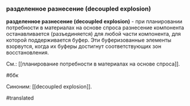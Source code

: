 ### разделенное разнесение (decoupled explosion)

**разделенное разнесение (decoupled explosion)** - при планировании потребности в материалах на основе спроса разнесение компонента останавливается (разъединяется) для любой части компонента, для которой поддерживается буфер. Эти буферизованные элементы взорвутся, когда их буферы достигнут соответствующих зон восстановления.

См.: [[планирование потребности в материалах на основе спроса]].

#ббк

Синоним: [[decoupled explosion]].

#translated

